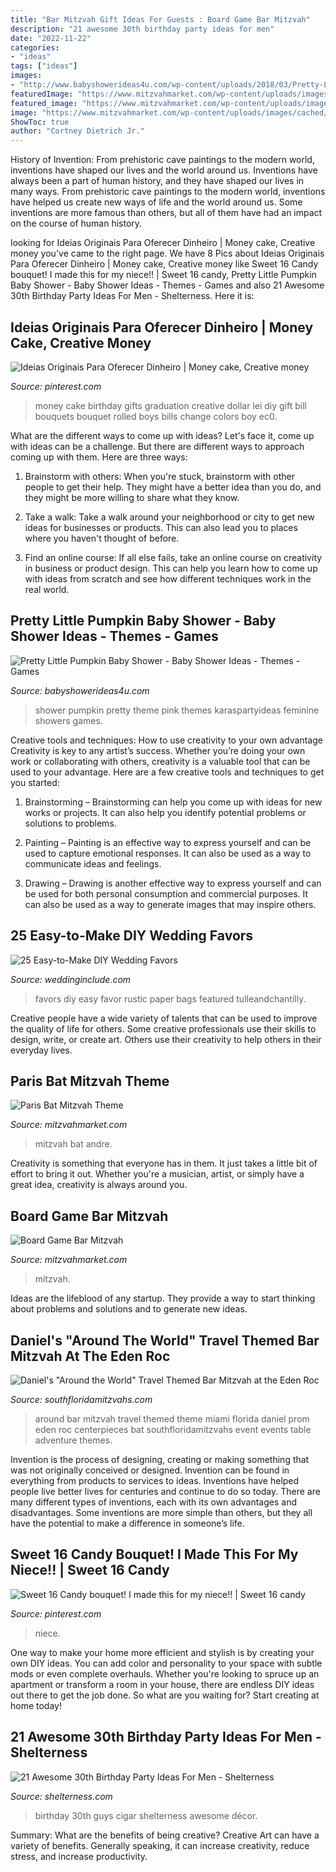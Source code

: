 ```yaml
---
title: "Bar Mitzvah Gift Ideas For Guests : Board Game Bar Mitzvah"
description: "21 awesome 30th birthday party ideas for men"
date: "2022-11-22"
categories:
- "ideas"
tags: ["ideas"]
images:
- "http://www.babyshowerideas4u.com/wp-content/uploads/2018/03/Pretty-Little-Pumpkin-Baby-Shower-Sugar-Cookie.jpg"
featuredImage: "https://www.mitzvahmarket.com/wp-content/uploads/images/cached/121cf4ea250f1d2172c7b2cbf056964d.jpeg?ver=1508348909"
featured_image: "https://www.mitzvahmarket.com/wp-content/uploads/images/cached/121cf4ea250f1d2172c7b2cbf056964d.jpeg?ver=1508348909"
image: "https://www.mitzvahmarket.com/wp-content/uploads/images/cached/121cf4ea250f1d2172c7b2cbf056964d.jpeg?ver=1508348909"
ShowToc: true
author: "Cortney Dietrich Jr."
---
```



History of Invention: From prehistoric cave paintings to the modern world, inventions have shaped our lives and the world around us.
Inventions have always been a part of human history, and they have shaped our lives in many ways. From prehistoric cave paintings to the modern world, inventions have helped us create new ways of life and the world around us. Some inventions are more famous than others, but all of them have had an impact on the course of human history.

	

		
looking for Ideias Originais Para Oferecer Dinheiro | Money cake, Creative money you've came to the right page. We have 8 Pics about Ideias Originais Para Oferecer Dinheiro | Money cake, Creative money like Sweet 16 Candy bouquet! I made this for my niece!! | Sweet 16 candy, Pretty Little Pumpkin Baby Shower - Baby Shower Ideas - Themes - Games and also 21 Awesome 30th Birthday Party Ideas For Men - Shelterness. Here it is:
		
    
## Ideias Originais Para Oferecer Dinheiro | Money Cake, Creative Money

<img loading=lazy src="https://i.pinimg.com/736x/aa/b6/79/aab679bb24614459c53471610de832d1--money-cake-th-birthday.jpg" onerror="this.onerror=null;this.src='https://tse2.mm.bing.net/th?id=OIP.28qIgJnmloygDZHByJtRIAHaJ6&amp;pid=15.1';" alt="Ideias Originais Para Oferecer Dinheiro | Money cake, Creative money">

_Source: pinterest.com_

>money cake birthday gifts graduation creative dollar lei diy gift bill bouquets bouquet rolled boys bills change colors boy ec0. 

	

What are the different ways to come up with ideas?
Let's face it, come up with ideas can be a challenge. But there are different ways to approach coming up with them. Here are three ways: 
1. Brainstorm with others: When you're stuck, brainstorm with other people to get their help. They might have a better idea than you do, and they might be more willing to share what they know.

2. Take a walk: Take a walk around your neighborhood or city to get new ideas for businesses or products. This can also lead you to places where you haven't thought of before.

3. Find an online course: If all else fails, take an online course on creativity in business or product design. This can help you learn how to come up with ideas from scratch and see how different techniques work in the real world.

    
## Pretty Little Pumpkin Baby Shower - Baby Shower Ideas - Themes - Games

<img loading=lazy src="http://www.babyshowerideas4u.com/wp-content/uploads/2018/03/Pretty-Little-Pumpkin-Baby-Shower-Sugar-Cookie.jpg" onerror="this.onerror=null;this.src='https://tse4.mm.bing.net/th?id=OIP.85ND2gK7KirvxgJQKMUxHQHaLG&amp;pid=15.1';" alt="Pretty Little Pumpkin Baby Shower - Baby Shower Ideas - Themes - Games">

_Source: babyshowerideas4u.com_

>shower pumpkin pretty theme pink themes karaspartyideas feminine showers games. 

	

Creative tools and techniques: How to use creativity to your own advantage
Creativity is key to any artist’s success. Whether you’re doing your own work or collaborating with others, creativity is a valuable tool that can be used to your advantage. Here are a few creative tools and techniques to get you started:
1. Brainstorming – Brainstorming can help you come up with ideas for new works or projects. It can also help you identify potential problems or solutions to problems.

2. Painting – Painting is an effective way to express yourself and can be used to capture emotional responses. It can also be used as a way to communicate ideas and feelings.

3. Drawing – Drawing is another effective way to express yourself and can be used for both personal consumption and commercial purposes. It can also be used as a way to generate images that may inspire others.


    
## 25 Easy-to-Make DIY Wedding Favors

<img loading=lazy src="https://www.weddinginclude.com/wp-content/uploads/2016/10/DIY-rustic-wedding-favors-with-paper-bags-.jpg" onerror="this.onerror=null;this.src='https://tse3.mm.bing.net/th?id=OIP.O3JONmiyL6NjmKUCxYRGfwHaLH&amp;pid=15.1';" alt="25 Easy-to-Make DIY Wedding Favors">

_Source: weddinginclude.com_

>favors diy easy favor rustic paper bags featured tulleandchantilly. 

	

Creative people have a wide variety of talents that can be used to improve the quality of life for others. Some creative professionals use their skills to design, write, or create art. Others use their creativity to help others in their everyday lives.

    
## Paris Bat Mitzvah Theme

<img loading=lazy src="https://www.mitzvahmarket.com/wp-content/uploads/images/cached/121cf4ea250f1d2172c7b2cbf056964d.jpeg?ver=1508348909" onerror="this.onerror=null;this.src='https://tse4.mm.bing.net/th?id=OIP.9E_8Q20McgWXn5N9nKnjLwHaE7&amp;pid=15.1';" alt="Paris Bat Mitzvah Theme">

_Source: mitzvahmarket.com_

>mitzvah bat andre. 

	

Creativity is something that everyone has in them. It just takes a little bit of effort to bring it out. Whether you're a musician, artist, or simply have a great idea, creativity is always around you.

    
## Board Game Bar Mitzvah

<img loading=lazy src="https://www.mitzvahmarket.com/wp-content/uploads/images/cached/d4dd7cf8025cdaec4e6ee904e1ec291b.jpeg?ver=1508326455" onerror="this.onerror=null;this.src='https://tse4.mm.bing.net/th?id=OIP.f6ZAwS7bcdKtLxYmV8GZHgHaE8&amp;pid=15.1';" alt="Board Game Bar Mitzvah">

_Source: mitzvahmarket.com_

>mitzvah. 

	

Ideas are the lifeblood of any startup. They provide a way to start thinking about problems and solutions and to generate new ideas.

    
## Daniel&#039;s &quot;Around The World&quot; Travel Themed Bar Mitzvah At The Eden Roc

<img loading=lazy src="http://www.84weststudios.com/southfloridamitzvahs.com/wp-content/uploads/2013/03/daniel-d-017.jpg" onerror="this.onerror=null;this.src='https://tse1.mm.bing.net/th?id=OIP.HkXFbTNEWq4ehL5NNP6dfwHaLL&amp;pid=15.1';" alt="Daniel&#039;s &quot;Around the World&quot; Travel Themed Bar Mitzvah at the Eden Roc">

_Source: southfloridamitzvahs.com_

>around bar mitzvah travel themed theme miami florida daniel prom eden roc centerpieces bat southfloridamitzvahs event events table adventure themes. 

	

Invention is the process of designing, creating or making something that was not originally conceived or designed. Invention can be found in everything from products to services to ideas. Inventions have helped people live better lives for centuries and continue to do so today. There are many different types of inventions, each with its own advantages and disadvantages. Some inventions are more simple than others, but they all have the potential to make a difference in someone’s life.

    
## Sweet 16 Candy Bouquet! I Made This For My Niece!! | Sweet 16 Candy

<img loading=lazy src="https://i.pinimg.com/originals/ca/be/e7/cabee7bf98d48a8ba8eebd8d629857ae.jpg" onerror="this.onerror=null;this.src='https://tse2.mm.bing.net/th?id=OIP.EVRcWIjDoBV4mxRF_Enn2QHaJ4&amp;pid=15.1';" alt="Sweet 16 Candy bouquet! I made this for my niece!! | Sweet 16 candy">

_Source: pinterest.com_

>niece. 

	

One way to make your home more efficient and stylish is by creating your own DIY ideas. You can add color and personality to your space with subtle mods or even complete overhauls. Whether you're looking to spruce up an apartment or transform a room in your house, there are endless DIY ideas out there to get the job done. So what are you waiting for? Start creating at home today!

    
## 21 Awesome 30th Birthday Party Ideas For Men - Shelterness

<img loading=lazy src="https://i.shelterness.com/2017/02/02-a-cigar-bar-is-what-guys-need-instead-of-all-these-desserts.jpg" onerror="this.onerror=null;this.src='https://tse1.mm.bing.net/th?id=OIP.kCklnuIMQ0jvvkGrnUL0HQHaLH&amp;pid=15.1';" alt="21 Awesome 30th Birthday Party Ideas For Men - Shelterness">

_Source: shelterness.com_

>birthday 30th guys cigar shelterness awesome décor. 

	

Summary: What are the benefits of being creative?
Creative Art can have a variety of benefits. Generally speaking, it can increase creativity, reduce stress, and increase productivity.

